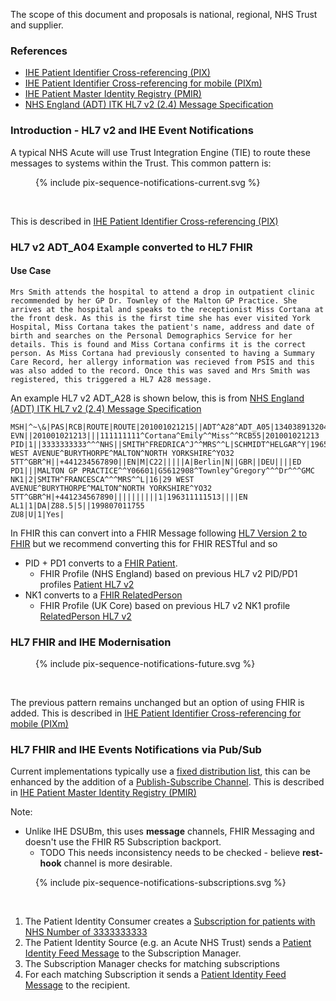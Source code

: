 The scope of this document and proposals is national, regional, NHS Trust and supplier.

### References

- [IHE Patient Identifier Cross-referencing (PIX)](https://profiles.ihe.net/ITI/TF/Volume1/ch-5.html)
- [IHE Patient Identifier Cross-referencing for mobile (PIXm)](https://profiles.ihe.net/ITI/PIXm/index.html)
- [IHE Patient Master Identity Registry (PMIR)](https://profiles.ihe.net/ITI/PMIR/)
- <a href="HSCIC ITK HL7 V2 Message Specifications.pdf" target="_blank">NHS England (ADT) ITK HL7 v2 (2.4) Message Specification</a>


### Introduction - HL7 v2 and IHE Event Notifications

A typical NHS Acute will use Trust Integration Engine (TIE) to route these messages to systems within the Trust. 
This common pattern is:

<figure>{% include pix-sequence-notifications-current.svg %}</figure>
<br clear="all"/>

This is described in [IHE Patient Identifier Cross-referencing (PIX)](https://profiles.ihe.net/ITI/TF/Volume1/ch-5.html)

### HL7 v2 ADT_A04 Example converted to HL7 FHIR

#### Use Case

`Mrs Smith attends the hospital to attend a drop in outpatient clinic recommended by her GP Dr. Townley of the Malton GP Practice. She arrives at the hospital and speaks to the receptionist Miss Cortana at the front desk. As this is the first time she has ever visited York Hospital, Miss Cortana takes the patient's name, address and date of birth and searches on the Personal Demographics Service for her details. This is found and Miss Cortana confirms it is the correct person. As Miss Cortana had previously consented to having a Summary Care Record, her allergy information was recieved from PSIS and this was also added to the record. Once this was saved and Mrs Smith was registered, this triggered a HL7 A28 message.`

An example HL7 v2 ADT_A28 is shown below, this is from <a href="HSCIC ITK HL7 V2 Message Specifications.pdf" target="_blank">NHS England (ADT) ITK HL7 v2 (2.4) Message Specification</a>

```
MSH|^~\&|PAS|RCB|ROUTE|ROUTE|201001021215||ADT^A28^ADT_A05|13403891320453338075|P|2.4|0|20100102121557|||GBR|UNICODE|EN||iTKv1.0
EVN||201001021213|||111111111^Cortana^Emily^^Miss^^RCB55|201001021213
PID|1||3333333333^^^NHS||SMITH^FREDRICA^J^^MRS^^L|SCHMIDT^HELGAR^Y|196513121515|2|||29 WEST AVENUE^BURYTHORPE^MALTON^NORTH YORKSHIRE^YO32 5TT^GBR^H||+441234567890||EN|M|C22|||||A|Berlin|N||GBR||DEU||||ED
PD1|||MALTON GP PRACTICE^^Y06601|G5612908^Townley^Gregory^^^Dr^^^GMC
NK1|2|SMITH^FRANCESCA^^^MRS^^L|16|29 WEST AVENUE^BURYTHORPE^MALTON^NORTH YORKSHIRE^YO32 5TT^GBR^H|+441234567890||||||||||1|196311111513||||EN
AL1|1|DA|Z88.5|5||199807011755
ZU8|U|1|Yes|
```

In FHIR this can convert into a FHIR Message following [HL7 Version 2 to FHIR](https://build.fhir.org/ig/HL7/v2-to-fhir/message_maps.html) but we recommend converting this for FHIR RESTful and so 

- PID + PD1 converts to a [FHIR Patient](Patient-Patient-HL7v2-NHS-3333333333-Fredrica-Smith.html). 
  - FHIR Profile (NHS England) based on previous HL7 v2 PID/PD1 profiles [Patient HL7 v2](StructureDefinition-PatientHL7v2.html)
- NK1 converts to a [FHIR RelatedPerson](RelatedPerson-RelatedPerson-HL7v2-Francesca-Smith.html)
  - FHIR Profile (UK Core) based on previous HL7 v2 NK1 profile [RelatedPerson HL7 v2](https://simplifier.net/hl7fhirukcorer4/ukcore-relatedperson)

### HL7 FHIR and IHE Modernisation

<figure>{% include pix-sequence-notifications-future.svg %}</figure>
<br clear="all"/>

The previous pattern remains unchanged but an option of using FHIR is added. This is described in  [IHE Patient Identifier Cross-referencing for mobile (PIXm)](https://profiles.ihe.net/ITI/PIXm/index.html)

### HL7 FHIR and IHE Events Notifications via Pub/Sub

Current implementations typically use a [fixed distribution list](https://www.enterpriseintegrationpatterns.com/patterns/messaging/MessageRouter.html), this can be enhanced by the addition of a [Publish-Subscribe Channel](https://www.enterpriseintegrationpatterns.com/patterns/messaging/PublishSubscribeChannel.html).
This is described in [IHE Patient Master Identity Registry (PMIR)](https://profiles.ihe.net/ITI/PMIR/)

Note: 

- Unlike IHE DSUBm, this uses **message** channels, FHIR Messaging and doesn't use the FHIR R5 Subscription backport. 
  - TODO This needs inconsistency needs to be checked - believe **rest-hook** channel is more desirable.

<figure>{% include pix-sequence-notifications-subscriptions.svg %}</figure>
<br clear="all"/>

1. The Patient Identity Consumer creates a [Subscription for patients with NHS Number of 3333333333](Subscription-Subscription-ex-Patient.html)
2. The Patient Identity Source (e.g. an Acute NHS Trust) sends a [Patient Identity Feed Message](Bundle-Bundle-ex-PMIRBundleCreate.html) to the Subscription Manager.
3. The Subscription Manager checks for matching subscriptions
4. For each matching Subscription it sends a [Patient Identity Feed Message](Bundle-Bundle-ex-PMIRBundleCreate.html) to the recipient.

